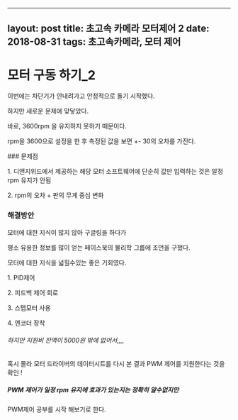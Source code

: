 
---
layout: post
title: 초고속 카메라 모터제어 2
date: 2018-08-31
tags: 초고속카메라, 모터 제어
---

# 모터 구동 하기_2
<p>
이번에는 차단기가 안내려가고 안정적으로 돌기 시작했다.
<p>
하지만 새로운 문제에 맞닿았다.
<p>
바로, 3600rpm 을 유지하지 못하기 때문이다.
<p>
rpm을 3600으로 설정을 한 후 측정된 값을 보면 +- 30의 오차를 가진다.
<p>
### 문제점
<p>
1. 디앤지위드에서 제공하는 해당 모터 소프트웨어에 단순히 값만 입력하는 것은 알정 rpm 유지가 안됨
<p>
2. rpm의 오차 + 판의 무게 중심 변화
<p>

### 해결방안
<p>
모터에 대한 지식이 많지 않아 구글링을 하다가
<p>
평소 유용한 정보를 많이 얻는 페이스북의 물리학 그룹에 조언을 구했다.
<p>
모터에 대한 지식을 넓힐수있는 좋은 기회였다.
<p>
1. PID제어
<p>
2. 피드백 제어 회로
<p>
3. 스텝모터 사용
<p>
4. 엔코더 장착
<p>

###### 하지만 지원비 잔액이 5000원 밖에 없어서,,,,
<p>
혹시 몰라 모터 드라이버의 데이터시트를 다시 본 결과 PWM 제어를 지원한다는 것을 확인 !
<p>

##### PWM 제어가 일정 rpm 유지에 효과가 있는지는 정확히 알수없지만
<p>
PWM제어 공부를 시작 해보기로 한다.
<p>





